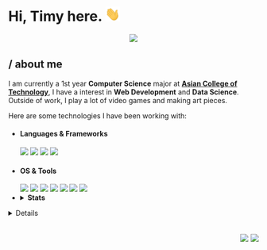 <h1>Hi, Timy here. <img src="https://github.com/TimyVillarmia/TimyVillarmia/blob/main/wave.gif" width="30px"></h1>

<p align="center">
   <img src="https://readme-typing-svg.herokuapp.com?font=montserrat&size=25&color=AEFEFF&center=true&vCenter=true&width=600&lines=%2FComputer+Science+major;%2FAspiring+Full-Stack+Software+Engineer">
</p>

<div>
   <h2>/ about me</h2>
   <p>I am currently a 1st year <strong>Computer Science</strong> major at <a href="https://www.act.edu.ph/"><strong>Asian College of Technology</strong></a>, I have a interest in <strong>Web Development</strong> and <strong>Data Science</strong>. Outside of work, I play a lot of video games and making art pieces.</p>
   
   <p>Here are some technologies I have been working with:</p>
      <ul>
         <li><h4>Languages & Frameworks</h4></li>
            <img src="https://img.shields.io/badge/python-000000?style=for-the-badge&logo=python&logoColor=white"/>
            <img src="https://img.shields.io/badge/c%23-000000.svg?style=for-the-badge&logo=c-sharp&logoColor=white"/>
            <img src="https://img.shields.io/badge/HTML-000000?style=for-the-badge&logo=html5&logoColor=white"/>
            <img src="https://img.shields.io/badge/.NET-000000?style=for-the-badge&logo=.net&logoColor=white"/>
         <li align><h4>OS & Tools</h4></li>
            <img src="https://img.shields.io/badge/Windows-000000?style=for-the-badge&logo=windows&logoColor=white"/>
            <img src="https://img.shields.io/badge/Ubuntu-000000?style=for-the-badge&logo=ubuntu&logoColor=white"/>
            <img src="https://img.shields.io/badge/-Github-000000?logo=Github&style=for-the-badge&logoColor=white"/>
            <img src="https://img.shields.io/badge/Visual%20Studio%20Code-000000.svg?style=for-the-badge&logo=visual-studio-code&logoColor=white"/>
            <img src="https://img.shields.io/badge/Visual%20Studio-000000.svg?style=for-the-badge&logo=visual-studio&logoColor=white"/>
            <img src="https://img.shields.io/badge/adobeillustrator-000000.svg?style=for-the-badge&logo=adobeillustrator&logoColor=white"/>
            <img src="https://img.shields.io/badge/adobephotoshop-000000.svg?style=for-the-badge&logo=adobephotoshop&logoColor=white"/>
         <li>
            <details>
               <summary><b>Stats</b></summary>
               <img src="https://github-readme-stats.vercel.app/api?username=TimyVillarmia&show_icons=true&theme=dark)"/>
               ![Anurag's GitHub stats](https://github-readme-stats.vercel.app/api?username=TimyVillarmia&show_icons=true&theme=dark)
               [![Top Langs](https://github-readme-stats.vercel.app/api/top-langs/?username=TimyVillarmia&layout=compact&theme=dark
      (https://github.com/TimyVillarmia/github-readme-stats)
            </details>
         </li>
      </ul>
</div>  

<div>
   <details>

      <summary><b>Stats</b></summary>
  
         ![Anurag's GitHub stats](https://github-readme-stats.vercel.app/api?username=TimyVillarmia&show_icons=true&theme=dark)
         [![Top Langs](https://github-readme-stats.vercel.app/api/top-langs/?username=TimyVillarmia&layout=compact&theme=dark
      (https://github.com/TimyVillarmia/github-readme-stats)
  
   </details>
</div>

<h2 align="right">
     <ul>
         <a href="https://github.com/TimyVillarmia/"><img src="https://img.shields.io/badge/-Github-000000?style=for-the-badge&logo=Github&logoColor=white"/></a>
        <a href="https://github.com/TimyVillarmia/"><img src="https://img.shields.io/badge/-Github-000000?style=for-the-badge&logo=Github&logoColor=white"/></a>
      </ul>
<!--   

[![LinkedIn](https://img.shields.io/badge/-LinkedIn-000000?style=for-the-badge&logo=LinkedIn&logoColor=white)](https://www.linkedin.com/in/timyvillarmia/)
[![Gmail](https://img.shields.io/badge/-Gmail-000000?style=for-the-badge&logo=Gmail&logoColor=white)](mailto:timyvillarmia@gmail.com)
[![Facebook](https://img.shields.io/badge/-Facebook-000000?style=for-the-badge&logo=Facebook&logoColor=white)](https://www.facebook.com/Chikirinfu)
[![Instagram](https://img.shields.io/badge/-Instagram-000000?style=for-the-badge&logo=Instagram&logoColor=white)](https://www.instagram.com/ymmtyy_/)
-->
</h2>
![visitor badge](https://visitor-badge.glitch.me/badge?page_id=timyvillarmia.visitor-badge)



